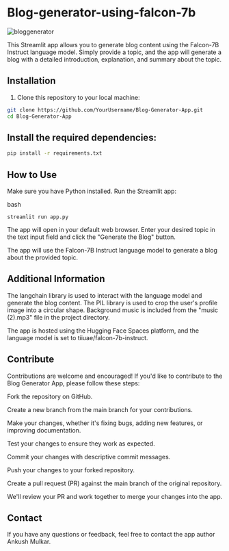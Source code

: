 # Blog-generator-using-falcon-7b


![bloggenerator](https://github.com/AnkushMulkar/Blog-generator-using-falcon-7b/assets/94743425/a3f6b7c1-7ca0-4173-b393-11bd49f30f73)

This Streamlit app allows you to generate blog content using the Falcon-7B Instruct language model. Simply provide a topic, and the app will generate a blog with a detailed introduction, explanation, and summary about the topic.

## Installation

1. Clone this repository to your local machine:

```bash
git clone https://github.com/YourUsername/Blog-Generator-App.git
cd Blog-Generator-App
```

## Install the required dependencies:
```bash
pip install -r requirements.txt
```

## How to Use
Make sure you have Python installed.
Run the Streamlit app:

bash
```
streamlit run app.py
```

The app will open in your default web browser. Enter your desired topic in the text input field and click the "Generate the Blog" button.

The app will use the Falcon-7B Instruct language model to generate a blog about the provided topic.

## Additional Information
The langchain library is used to interact with the language model and generate the blog content.
The PIL library is used to crop the user's profile image into a circular shape.
Background music is included from the "music (2).mp3" file in the project directory.

The app is hosted using the Hugging Face Spaces platform, and the language model is set to tiiuae/falcon-7b-instruct.

## Contribute
Contributions are welcome and encouraged! If you'd like to contribute to the Blog Generator App, please follow these steps:

Fork the repository on GitHub.

Create a new branch from the main branch for your contributions.

Make your changes, whether it's fixing bugs, adding new features, or improving documentation.

Test your changes to ensure they work as expected.

Commit your changes with descriptive commit messages.

Push your changes to your forked repository.

Create a pull request (PR) against the main branch of the original repository.

We'll review your PR and work together to merge your changes into the app.


## Contact
If you have any questions or feedback, feel free to contact the app author Ankush Mulkar.

